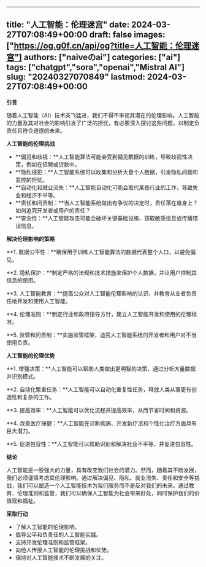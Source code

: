 
---
title: "人工智能：伦理迷宫"
date: 2024-03-27T07:08:49+00:00
draft: false
images: ["https://og.g0f.cn/api/og?title=人工智能：伦理迷宫"]
authors: ["naiveのai"]
categories: ["ai"]
tags: ["chatgpt","sora","openai","Mistral AI"]
slug: "20240327070849"
lastmod: 2024-03-27T07:08:49+00:00
---
**引言**

随着人工智能（AI）技术突飞猛进，我们不得不审视其潜在的伦理影响。人工智能的力量及其对社会的影响引发了广泛的担忧，有必要深入探讨这些问题，以制定负责任且符合道德的未来。

**人工智能的伦理挑战**

* **偏见和歧视：**人工智能算法可能会受到偏见数据的训练，导致歧视性决策，例如在招聘或贷款中。
* **隐私侵犯：**人工智能系统可以收集和分析大量个人数据，引发隐私问题和监控的担忧。
* **自动化和就业流失：**人工智能自动化可能会取代某些行业的工作，导致失业和经济不平等。
* **责任和问责制：**当人工智能系统做出有争议的决定时，责任落在谁身上？如何追究开发者或用户的责任？
* **安全性：**人工智能攻击可能会破坏关键基础设施、窃取敏感信息或传播错误信息。

**解决伦理影响的策略**

**1. 数据公平性：**确保用于训练人工智能算法的数据代表整个人口，以避免偏见。

**2. 隐私保护：**制定严格的法规和技术措施来保护个人数据，并让用户控制其信息的使用。

**3. 人工智能教育：**提高公众对人工智能伦理影响的认识，并教育从业者负责任地开发和使用人工智能。

**4. 伦理准则：**制定行业和政府指导方针，建立人工智能开发和使用的伦理标准。

**5. 监管和问责制：**实施监管框架，追究人工智能系统的开发者和用户对不当使用负责。

**人工智能的伦理优势**

**1. 增强决策：**人工智能可以帮助人类做出更明智的决策，通过分析大量数据并识别模式。

**2. 自动化繁重任务：**人工智能可以自动化重复性任务，释放人类从事更有创造性和复杂的工作。

**3. 提高效率：**人工智能可以优化流程并提高效率，从而节省时间和资源。

**4. 改善医疗保健：**人工智能在诊断疾病、开发新疗法和个性化治疗方面具有巨大潜力。

**5. 促进包容性：**人工智能可以帮助识别和解决社会不平等，并促进包容性。

**结论**

人工智能是一股强大的力量，具有改变我们社会的潜力。然而，随着其不断发展，我们必须谨慎考虑其伦理影响。通过解决偏见、隐私、就业流失、责任和安全等挑战，我们可以塑造一个人工智能技术为我们服务而不是反对我们的未来。通过教育、伦理准则和监管，我们可以确保人工智能为社会带来好处，同时保护我们的价值观和福祉。

**采取行动**

* 了解人工智能的伦理影响。
* 倡导公平和负责任的人工智能实践。
* 支持开发伦理准则和监管框架。
* 向他人传授人工智能的伦理挑战和优势。
* 保持对人工智能技术不断发展的关注。